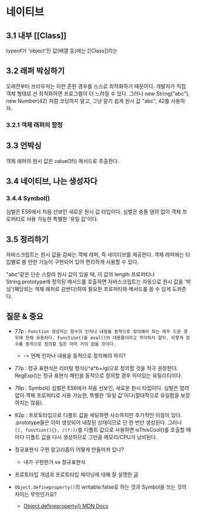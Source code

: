 # 네이티브

## 3.1 내부 [[Class]]
typeof가 'object'인 값(배열 등)에는 [[Class]]라는 

## 3.2 래퍼 박싱하기

오래전부터 브라우저는 이런 흔한 경우를 스스로 최적화하기 때문이다. 개발자가 직접 객체 형태로 선 최적화하면 프로그램이 더 느려질 수 있다. 그러니 new String("abc"), new Number(42) 처럼 코딩하지 말고, 그냥 알기 쉽게 원시 값 "abc", 42를 사용하자.

### 3.2.1 객체 래퍼의 함정

## 3.3 언박싱
객체 래퍼의 원시 값은 valueOf() 메서드로 추출한다.

## 3.4 네이티브, 나는 생성자다

### 3.4.4 Symbol()

심벌은 ES6에서 처음 선보인 새로운 원시 값 타입이다. 심벌은 충돌 염려 없이 객체 프로퍼티로 사용 가능한 특별한 '유일 값'이다.

## 3.5 정리하기
자바스크립트는 원시 값을 감싸는 객체 래퍼, 즉 네이티브를 제공한다. 객체 래퍼에는 타입별로 쓸 만한 기능이 구현되어 있어 편리하게 사용할 수 있다.

"abc"같은 단순 스칼라 원시 값이 있을 때, 이 값의 length 프로퍼티나 String.prototype에 정의된 메서드를 호출하면 자바스크립트는 자동으로 원시 값을 '박싱'(해당되는 객체 래퍼로 감싼다)하여 필요한 프로퍼티와 메서드를 쓸 수 있게 도와준다.


## 질문 & 중요
* 77p : ``Function 생성자는 함수의 인자나 내용을 동적으로 정의해야 하는 매우 드문 경우에 한해 유용하다. Function()을 eval()의 대용품이라고 착각하지 말자. 이렇게 함수를 동적으로 정의할 일은 아마 거의 없을 것이다.``
  * -> 언제 인자나 내용을 동적으로 정의해야 하지?
* 77p : 정규 표현식은 리터럴 형식(/^a*b+/g)으로 정의할 것을 적극 권장한다. RegExp()는 정규 표현식 패턴을 동적으로 정의할 경우 의미있는 유틸리티이다.
* 79p : Symbol() 심벌은 ES6에서 처음 선보인, 새로운 원시 타입이다. 심벌은 염려 없이 객체 프로퍼티로 사용 가능한, 특별한 '유일 값'이다(절대적으로 유일함을 보장하지는 않음).
* 82p : 프로토타입으로 디폴트 값을 세팅하면 사소하지만 추가적인 이점이 있다. .prototype들은 이미 생성되어 내장된 상태이므로 단 한 번만 생성된다. 그러나 ``[], function(){}, /(?:)/``를 디폴트 값으로 사용하면 isThisCool()를 호출할 때마다 디폴트 값을 다시 생성하므로 그만큼 메모리/CPU가 낭비된다.
* 정규표현식 구현 알고리즘이 어떻게 만들어져 있나?
  * 내가 구현한거 vs 정규표현식

* 프로토타입 개념과 프로토타입 체이닝에 대해 잘 설명한 [글](https://medium.com/@pks2974/javascript-%EC%99%80-prototype-%ED%94%84%EB%A1%9C%ED%86%A0-%ED%83%80%EC%9E%85-515f759bff79)

* ``Object.defineproperty()``의 writable:false로 하는 것과 Symbol을 쓰는 것의 차이는 무엇인가요? 
  * [Object.defineproperty() MDN Docs](https://developer.mozilla.org/en-US/docs/Web/JavaScript/Reference/Global_Objects/Object/defineProperty)

